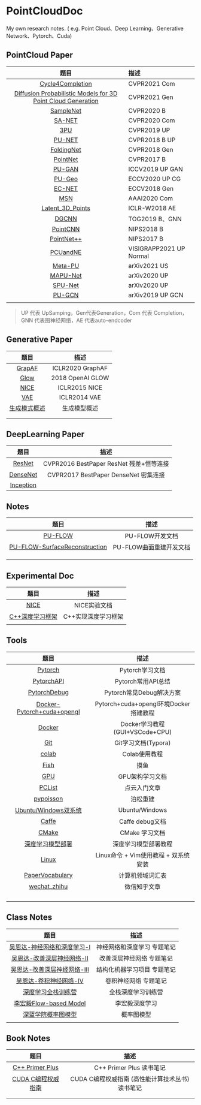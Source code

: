 # PointCloudDoc

My own research notes. ( e.g. Point Cloud、Deep Learning、Generative Network、Pytorch、Cuda)



## PointCloud Paper

| 题目 | 描述 |
| :--: | :-- |
| [Cycle4Completion](P_Cycle4Completion.md)     | CVPR2021 Com     |
| [Diffusion Probabilistic Models for 3D Point Cloud Generation](P_diffusionPC阅读.md)    | CVPR2021 Gen     |
| [SampleNet](P_SampleNet阅读.md) |CVPR2020 B |
| [SA-NET](P_SA-Net阅读.md) | CVPR2020 Com|
| [3PU](P_3PU阅读复现.md)  | CVPR2019 UP     |
| [PU-NET](P_PU-NET阅读复现.md) |CVPR2018 B UP|
| [FoldingNet](P_FoldingNet阅读.md)    |CVPR2018 Gen     |
|  [PointNet](P_PointNet阅读复现.md)    | CVPR2017 B |
| [PU-GAN](P_PU-GAN阅读复现.md) | ICCV2019 UP GAN|
| [PU-Geo](P_PUGeo阅读复现.md) | ECCV2020 UP CG|
| [EC-NET](P_EC-NET阅读复现.md)    | ECCV2018 Gen    |
| [MSN](P_MSN阅读复现.md) | AAAI2020 Com |
| [Latent_3D_Points](P_latent_3d_points阅读复现改写.md)  |ICLR-W2018  AE  |
| [DGCNN](P_DGCNN.md)     |  TOG2019 B、GNN  |
| [PointCNN](P_PointCNN阅读复现.md) | NIPS2018 B|
| [PointNet++](P_PointNet++阅读.md)     |NIPS2017  B    |
| [PCUandNE](P_PCUandNE.md) |VISIGRAPP2021 UP Normal|
| [Meta-PU](P_Meta-PU阅读.md) |arXiv2021 US |
| [MAPU-Net](P_MAPU-Net.md)    | arXiv2020 UP    |
| [SPU-Net](P_SPU-Net.md) |arXiv2020 UP|
| [PU-GCN](P_PU-GCN阅读.md) | arXiv2019 UP GCN |
|      |      |

> UP 代表 UpSamping，Gen代表Generation，Com 代表 Completion，GNN 代表图神经网络，AE 代表auto-endcoder


## Generative Paper

| 题目 | 描述 |
| :--: | :--: |
|[GrapAF](G_GraphAF.md)      | ICLR2020 GraphAF     |
| [Glow](G_Glow阅读.md)     | 2018 OpenAI GLOW     |
| [NICE](G_NICE阅读.md)     | ICLR2015 NICE     |
| [VAE](G_VAE.md)     | ICLR2014 VAE     |
| [生成模式概述](G_生成模型概述.md)      |   生成模型概述   |
|      |      |
|      |      |


## DeepLearning Paper
| 题目 | 描述 |
| :--: | :--: |
| [ResNet](Pre_ResNet.md)     |CVPR2016 BestPaper ResNet 残差+恒等连接      |
| [DenseNet](Pre_DenseNet.md)     |CVPR2017 BestPaper DenseNet 密集连接     |
| [Inception](Pre_Inception.md)     |      |


## Notes

| 题目 | 描述 |
| :--: | :--: |
| [PU-FLOW](P_PU-FLOW.md)     |   PU-FLOW开发文档   |
| [PU-FLOW-SurfaceReconstruction](P_PU-FLOW-SurfaceReconstruction.md)     |  PU-FLOW曲面重建开发文档    |
|      |      |
|      |      |
|      |      |

## Experimental Doc

| 题目 | 描述 |
| :--: | :--: |
| [NICE](E_NICE.md)     |  NICE实验文档    |
| [C++深度学习框架](E_CPPTMP4DL.md)     | C++实现深度学习框架     |
|      |      |

## Tools

| 题目 | 描述 |
| :--: | :--: |
|  [Pytorch](T_Pytorch.md)    |  Pytorch学习文档    |
|  [PytorchAPI](T_PytorchAPI.md)   | Pytorch常用API总结    |
|  [PytorchDebug](T_Pytorch_Debug.md)   | Pytorch常见Debug解决方案    |
|  [Docker-Pytorch+cuda+opengl](T_Docker-Pytorch+cuda+opengl.md)    |  Pytorch+cuda+opengl环境Docker搭建教程    |
|  [Docker](T_Docker.md)    |  Docker学习教程(GUI+VSCode+CPU)    |
|  [Git](T_Git.md)    |  Git学习文档(Typora)    |
|  [colab](T_Colab.md)    |   Colab使用教程   |
|  [Fish](T_Fish.md)    |  摸鱼    |
|  [GPU](T_GPU.md)    | GPU架构学习文档     |
|  [PCList](T_PCList.md)   |点云入门文章      |
|  [pypoisson](T_pypoisson.md)    | 泊松重建     |
|  [Ubuntu/Windows双系统](T_Ubuntu双系统安装.md)    | Ubuntu/Windows     |
| [Caffe](T_Caffe.md) | Caffe debug文档|
| [CMake](T_CMake.md)     |CMake 学习文档      |
| [深度学习模型部署](T_DLModel部署.md)    | 深度学习模型部署教程     |
| [Linux](T_Linux.md)     | Linux命令 + Vim使用教程 + 双系统安装  | [OS](T_OS.md)     | 操作系统学习文档     |
| [PaperVocabulary](T_PaperVocabulary.md)    |  计算机领域词汇表    |
|  [wechat_zhihu](T_wechat_zhihu.md)    | 微信知乎文章     |
|      |      |
|      |      |
|      |      |
|      |      |

## Class Notes

| 题目 | 描述 |
| :--: | :--: |
| [吴恩达-神经网络和深度学习-I](C_DL_W1.md)    | 神经网络和深度学习 专题笔记   |
| [吴恩达-改善深层神经网络-II](C_DL_W2.md)     | 改善深层神经网络 专题笔记     |
| [吴恩达-改善深层神经网络-III](C_DL_W3.md)     | 结构化机器学习项目 专题笔记      |
| [吴恩达-卷积神经网络-IV](C_DL_W4.md)     |  卷积神经网络 专题笔记    |
| [深度学习全栈训练营](C_DLFullStack.md)     |  全栈深度学习训练营    |
| [李宏毅Flow-based Model](C_Flow.md)     | 李宏毅深度学习   |
| [深蓝学院概率图模型](C_PGM.md)     | 概率图模型    |
|      |      |



## Book Notes

| 题目 | 描述 |
| :--: | :--: |
| [C++ Primer Plus](B_CppPrimerPlus.md)     |   C++ Primer Plus 读书笔记   |
| [CUDA C编程权威指南](B_CUDA_C.md)     |  CUDA C编程权威指南 (高性能计算技术丛书)读书笔记    |
|      |      |
|      |      |

